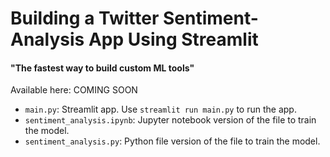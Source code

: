# Building a Twitter Sentiment-Analysis App Using Streamlit
#### "The fastest way to build custom ML tools"

Available here: COMING SOON

* `main.py`: Streamlit app.  Use `streamlit run main.py` to run the app.
* `sentiment_analysis.ipynb`: Jupyter notebook version of the file to train the model.
* `sentiment_analysis.py`: Python file version of the file to train the model.
